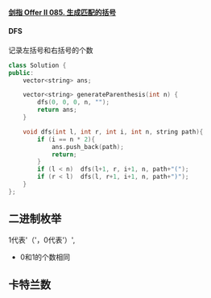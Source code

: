 #### [剑指 Offer II 085. 生成匹配的括号](https://leetcode.cn/problems/IDBivT/)



#### DFS

记录左括号和右括号的个数

```cpp
class Solution {
public:
    vector<string> ans;

    vector<string> generateParenthesis(int n) {
        dfs(0, 0, 0, n, "");
        return ans;
    }

    void dfs(int l, int r, int i, int n, string path){
        if (i == n * 2){
            ans.push_back(path);
            return;
        }
        if (l < n)  dfs(l+1, r, i+1, n, path+"(");
        if (r < l)  dfs(l, r+1, i+1, n, path+")");
    }
};
```



## 二进制枚举

1代表'（'，0代表'）', 

- 0和1的个数相同





## 卡特兰数



## 



